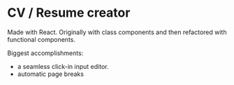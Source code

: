# CV / Resume creator

Made with React. Originally with class components and then refactored with functional components.

Biggest accomplishments:

- a seamless click-in input editor.
- automatic page breaks
